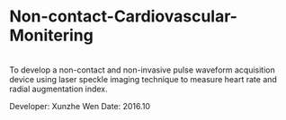 # Non-contact-Cardiovascular-Monitering

<br>
To develop a non-contact and non-invasive pulse waveform acquisition device using laser speckle imaging technique to measure heart rate and radial augmentation index.

Developer: Xunzhe Wen
Date: 2016.10
